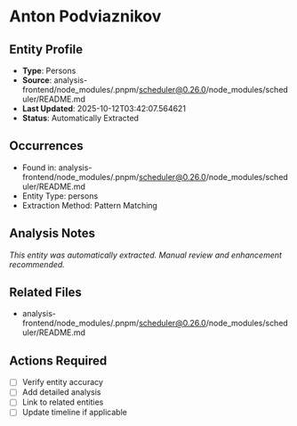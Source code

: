 # Anton Podviaznikov

## Entity Profile
- **Type**: Persons
- **Source**: analysis-frontend/node_modules/.pnpm/scheduler@0.26.0/node_modules/scheduler/README.md
- **Last Updated**: 2025-10-12T03:42:07.564621
- **Status**: Automatically Extracted

## Occurrences
- Found in: analysis-frontend/node_modules/.pnpm/scheduler@0.26.0/node_modules/scheduler/README.md
- Entity Type: persons
- Extraction Method: Pattern Matching

## Analysis Notes
*This entity was automatically extracted. Manual review and enhancement recommended.*

## Related Files
- analysis-frontend/node_modules/.pnpm/scheduler@0.26.0/node_modules/scheduler/README.md

## Actions Required
- [ ] Verify entity accuracy
- [ ] Add detailed analysis
- [ ] Link to related entities
- [ ] Update timeline if applicable
